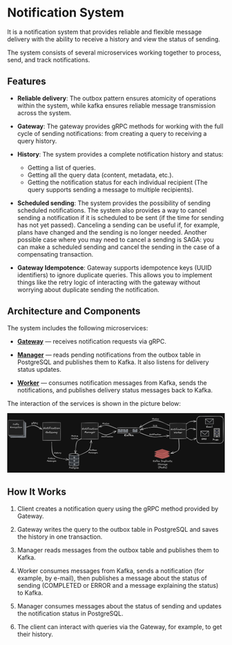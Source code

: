 # Notification System

It is a notification system that provides reliable and flexible message delivery with the ability to receive a history and view the status of sending. 

The system consists of several microservices working together to process, send, and track notifications.

## Features

* **Reliable delivery**: The outbox pattern ensures atomicity of operations within the system, while kafka ensures reliable message transmission across the system.

* **Gateway**: The gateway provides gRPC methods for working with the full cycle of sending notifications: from creating a query to receiving a query history.

* **History**: The system provides a complete notification history and status:

    * Getting a list of queries.
    * Getting all the query data (content, metadata, etc.).
    * Getting the notification status for each individual recipient (The query supports sending a message to multiple recipients).

* **Scheduled sending**: The system provides the possibility of sending scheduled notifications. The system also provides a way to cancel sending a notification if it is scheduled to be sent (if the time for sending has not yet passed). Canceling a sending can be useful if, for example, plans have changed and the sending is no longer needed. Another possible case where you may need to cancel a sending is SAGA: you can make a scheduled sending and cancel the sending in the case of a compensating transaction.

* **Gateway Idempotence**: Gateway supports idempotence keys (UUID identifiers) to ignore duplicate queries. This allows you to implement things like the retry logic of interacting with the gateway without worrying about duplicate sending the notification.

## Architecture and Components

The system includes the following microservices:

* [**Gateway**](https://github.com/coffee-proj/notification-gateway) — receives notification requests via gRPC.

* [**Manager**](https://github.com/coffee-proj/notification-manager) — reads pending notifications from the outbox table in PostgreSQL and publishes them to Kafka. It also listens for delivery status updates.

* [**Worker**](https://github.com/coffee-proj/notification-worker) — consumes notification messages from Kafka, sends the notifications, and publishes delivery status messages back to Kafka.

The interaction of the services is shown in the picture below:

<div align="center">
    <img src="./assets/system.png"></img>
</div>

## How It Works

1. Client creates a notification query using the gRPC method provided by Gateway.

2. Gateway writes the query to the outbox table in PostgreSQL and saves the history in one transaction.

3. Manager reads messages from the outbox table and publishes them to Kafka.

4. Worker consumes messages from Kafka, sends a notification (for example, by e-mail), then publishes a message about the status of sending (COMPLETED or ERROR and a message explaining the status) to Kafka.

5. Manager consumes messages about the status of sending and updates the notification status in PostgreSQL.

6. The client can interact with queries via the Gateway, for example, to get their history.
